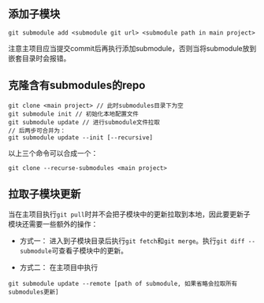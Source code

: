 ## 添加子模块
```
git submodule add <submodule git url> <submodule path in main project>
```
注意主项目应当提交commit后再执行添加submodule，否则当将submodule放到嵌套目录时会报错。

## 克隆含有submodules的repo
```
git clone <main project> // 此时submodules目录下为空
git submodule init // 初始化本地配置文件
git submodule update // 进行submodule文件拉取
// 后两步可合并为：
git submodule update --init [--recursive]
```
以上三个命令可以合成一个：
```
git clone --recurse-submodules <main project>
```
## 拉取子模块更新
当在主项目执行`git pull`时并不会把子模块中的更新拉取到本地，因此要更新子模块还需要一些额外的操作：

- 方式一：
进入到子模块目录后执行`git fetch`和`git merge`。执行`git diff --submodule`可查看子模块中的更新。

- 方式二：
在主项目中执行
```
git submodule update --remote [path of submodule, 如果省略会拉取所有submodules更新]
```